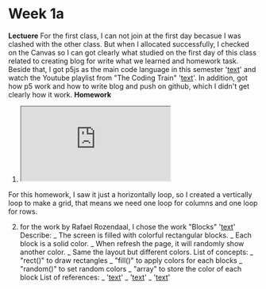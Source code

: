 # Week 1a
**Lectuere**
 For the first class, I can not join at the first day becasue I was clashed with the other class. But when I allocated successfully, I checked on the Canvas so I can got clearly what studied on the first day of this class related to creating blog for write what we learned and homework task. Beside that, I got p5js as the main code language in this semester '[text](https://editor.p5js.org/)' and watch the Youtube playlist from "The Coding Train" '[text](https://www.youtube.com/playlist?list=PLRqwX-V7Uu6Zy51Q-x9tMWIv9cueOFTFA)'. In addition, got how p5 work and how to write blog and push on github, which I didn't get clearly how it work.
**Homework**
1. <iframe id="grid homework 1" src="https://editor.p5js.org/huynhnamkevin123/full/XgmPtoPvV"></iframe>
For this homework, I saw it just a horizontally loop, so I created a vertically loop to make a grid, that means we need one loop for columns and one loop for rows.

2. for the work by Rafael Rozendaal, I chose the work "Blocks" '[text](https://www.newrafael.com/blocks/)'
Describe: 
_ The screen is filled with colorful rectangular blocks.
_ Each block is a solid color.
_ When refresh the page, it will randomly show another color.
_ Same the layout but different colors.
List of concepts: 
_ "rect()" to draw rectangles 
_ "fill()" to apply colors for each blocks
_ "random()" to set random colors 
_ "array" to store the color of each block 
List of references:
_ '[text](https://p5js.org/reference/p5/fill/)'
_ '[text](https://p5js.org/reference/p5/for/)'
_ '[text](https://p5js.org/reference/p5/random/)'
